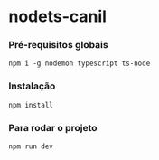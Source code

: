 # nodets-canil

### Pré-requisitos globais

`npm i -g nodemon typescript ts-node`

### Instalação

`npm install`

### Para rodar o projeto

`npm run dev`
